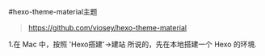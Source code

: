 #hexo-theme-material主题
> https://github.com/viosey/hexo-theme-material


1.在 Mac 中，按照 'Hexo搭建'->建站 所说的，先在本地搭建一个 Hexo 的环境.




